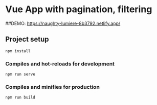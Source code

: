# Vue App with pagination, filtering

##DEMO:
https://naughty-lumiere-8b3792.netlify.app/

## Project setup
```
npm install
```

### Compiles and hot-reloads for development
```
npm run serve
```

### Compiles and minifies for production
```
npm run build

